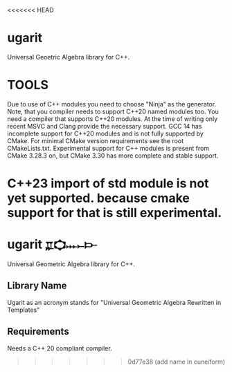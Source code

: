 <<<<<<< HEAD
# ugarit
Universal Geoetric Algebra library for C++.


TOOLS
=====

Due to use of C++ modules you need to choose "Ninja" as the generator. Note, that you compiler needs to support  C++20 named modules too. You need a compiler that supports C++20 modules.
At the time of writing only recent MSVC and Clang provide the necessary support. GCC 14 has incomplete support for C++20 modules and is not fully supported by CMake. For minimal  CMake version requirements see the root CMakeLists.txt. Experimental support for C++ modules is present from CMake 3.28.3 on, but CMake 3.30 has more complete and stable  support.

C++23 import of std module is not yet supported. because cmake support for that is still experimental.
=======
# ugarit 𐎁𐎘𐎐𐎚𐎋 

Universal Geometric Algebra library for C++.

## Library Name
Ugarit as an acronym stands for "Universal Geometric Algebra Rewritten in Templates"

## Requirements
Needs a C++ 20 compliant compiler.
>>>>>>> 0d77e38 (add name in cuneiform)
